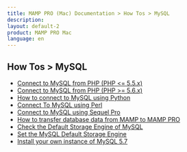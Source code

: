 ```yaml
---
title: MAMP PRO (Mac) Documentation > How Tos > MySQL
description: 
layout: default-2
product: MAMP PRO Mac
language: en
---
```


## How Tos > MySQL

<a name="php_connect_mysql"></a>
<a name="php_connect_mysqli"></a>
<a name="python_connect"></a>
<a name="perl_connect"></a> 
<a name="connect_using_sequel_pro"></a>
<a name="upgrade_to_mamp_pro_missing_databases"></a>

- [Connect to MySQL from PHP (PHP <= 5.5.x)](connectMySQLphpLess5_5/)
- [Connect to MySQL from PHP (PHP >= 5.6.x)](connectMySQLphpLess5_5/)  
- [How to connect to MySQL using Python ](ConnectMySQLPython/)  
- [Connect To MySQL using Perl ](ConnectMySQLPerl/)  
- [Connect to MySQL using Sequel Pro](ConnectMySQLSequelPro/)  
- [How to transfer database data from MAMP to MAMP PRO](TransferDataToMAMPPRO/)  
- [Check the Default Storage Engine of MySQL](CheckDefaultStorageEngine/)  
- [Set the MySQL Default Storage Engine](SetDefaultStorageEngine/)
- [Install your own instance of MySQL 5.7](InstallMySQL57/)  


